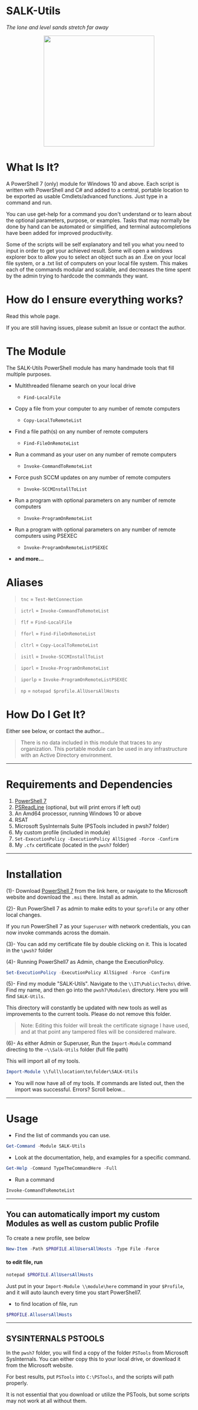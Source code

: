 # SALK-Utils

*The lone and level sands stretch far away*

<p align="center">
<img src="https://user-images.githubusercontent.com/59990200/163192337-3a61bd0e-1050-48d7-9cd2-c448cc6f6ce9.JPG" width="300">
</p>

# What Is It?

A PowerShell 7 (only) module for Windows 10 and above. Each script is written with PowerShell and C# and added to a central, portable location to be exported as usable Cmdlets/advanced functions. Just type in a command and run.

You can use get-help for a command you don't understand or to learn about the optional parameters, purpose, or examples. Tasks that may normally be done by hand can be automated or simplified, and terminal autocompletions have been added for improved productivity.

Some of the scripts will be self explanatory and tell you what you need to input in order to get your achieved result. Some will open a windows explorer box to allow you to select an object such as an .Exe on your local file system, or a .txt list of computers on your local file system. This makes each of the commands modular and scalable, and decreases the time spent by the admin trying to hardcode the commands they want.

# How do I ensure everything works?

Read this whole page.

If you are still having issues, please submit an Issue or contact the author.

# The Module

The SALK-Utils PowerShell module has many handmade tools that fill multiple purposes.

- Multithreaded filename search on your local drive
  - `Find-LocalFile`
- Copy a file from your computer to any number of remote computers
  - `Copy-LocalToRemoteList`
- Find a file path(s) on any number of remote computers
  - `Find-FileOnRemoteList`
- Run a command as your user on any number of remote computers
  - `Invoke-CommandToRemoteList`
- Force push SCCM updates on any number of remote computers
  - `Invoke-SCCMInstallToList`
- Run a program with optional parameters on any number of remote computers
  - `Invoke-ProgramOnRemoteList`
- Run a program with optional parameters on any number of remote computers using PSEXEC
  - `Invoke-ProgramOnRemoteListPSEXEC`

- **and more...**

# Aliases

> `tnc` = `Test-NetConnection`

> `ictrl` = `Invoke-CommandToRemoteList`

> `flf` = `Find-LocalFile`

> `fforl` = `Find-FileOnRemoteList`

> `cltrl` = `Copy-LocalToRemoteList`

> `isitl` = `Invoke-SCCMInstallToList`

> `iporl` = `Invoke-ProgramOnRemoteList`

> `iporlp` = `Invoke-ProgramOnRemoteListPSEXEC`

> `np` = `notepad $profile.AllUsersAllHosts`

# How Do I Get It?

Either see below, or contact the author...

> There is no data included in this module that traces to any organization. This portable module can be used in any infrastructure with an Active Directory environment.

***

# Requirements and Dependencies

1. [PowerShell 7](<https://github.com/PowerShell/PowerShell/releases/download/v7.3.0-preview.3/PowerShell-7.3.0-preview.3-win-x64.msi>)
2. [PSReadLine](https://github.com/scubamount/salk--modules/tree/master/mymodules) (optional, but will print errors if left out)
3. An Amd64 processor, running Windows 10 or above
4. RSAT
5. Microsoft SysInternals Suite  (PSTools included in pwsh7 folder)
6. My custom profile (included in module)
7. `Set-ExecutionPolicy -ExecutionPolicy AllSigned -Force -Confirm`
8. My `.cfx` certificate (located in the `pwsh7` folder)

***

# Installation

(1)- Download [PowerShell 7](<https://github.com/PowerShell/PowerShell/releases/download/v7.3.0-preview.3/PowerShell-7.3.0-preview.3-win-x64.msi>) from the link here, or navigate to the Microsoft website and download the `.msi` there. Install as admin.

(2)- Run PowerShell 7 as admin to make edits to your `$profile` or any other local changes.

 If you run PowerShell 7 as your `Superuser` with network credentials, you can now invoke commands across the domain.

(3)- You can add my certificate file by double clicking on it. This is located in the `\pwsh7` folder

(4)- Running PowerShell7 as Admin, change the ExecutionPolicy.

```powershell
Set-ExecutionPolicy -ExecutionPolicy AllSigned -Force -Confirm
```

(5)- Find my module "SALK-Utils". Navigate to the `\\IT\Public\Techs\` drive. Find my name, and then go into the `pwsh7\Modules\` directory. Here you will find `SALK-Utils`.

This directory will constantly be updated with new tools as well as improvements to the current tools. Please do not remove this folder.

> Note: Editing this folder will break the certificate signage I have used, and at that point any tampered files will be considered malware.

(6)- As either Admin or Superuser, Run the `Import-Module` command directing to the `~\\Salk-Utils` folder (full file path)

This will import all of my tools.

```powershell
Import-Module \\full\location\to\folder\SALK-Utils
```

- You will now have all of my tools. If commands are listed out, then the import was successful. Errors? Scroll below...

***

# Usage


- Find the list of commands you can use.

```powershell
Get-Command -Module SALK-Utils
```

- Look at the documentation, help, and examples for a specific command.

```powershell
Get-Help -Command TypeTheCommandHere -Full
```

- Run a command

```powershell
Invoke-CommandToRemoteList
```

***

## You can automatically import my custom Modules as well as custom public Profile

To create a new profile, see below

```powershell
New-Item -Path $PROFILE.AllUsersAllHosts -Type File -Force
```

#### to edit file, run

```powershell
notepad $PROFILE.AllUsersAllHosts
```

Just put in your `Import-Module \\module\here` command  in your `$Profile`, and it will auto launch every time you start PowerShell7.

- to find location of file, run

```powershell
$PROFILE.AllusersAllHosts
```

***

## SYSINTERNALS PSTOOLS

In the `pwsh7` folder, you will find a copy of the folder `PSTools` from Microsoft SysInternals. You can either copy this to your local drive, or download it from the Microsoft website.

For best results, put `PSTools` into `C:\PSTools`, and the scripts will path properly.

It is not essential that you download or utilize the PSTools, but some scripts may not work at all without them.
